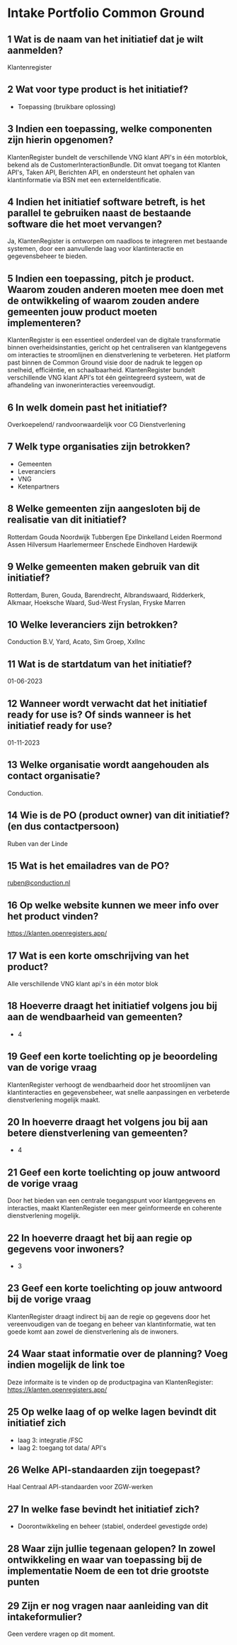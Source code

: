 # Intake Portfolio Common Ground

## 1 Wat is de naam van het initiatief dat je wilt aanmelden?

Klantenregister

## 2 Wat voor type product is het initiatief?

* Toepassing (bruikbare oplossing)

## 3 Indien een toepassing, welke componenten zijn hierin opgenomen?

KlantenRegister bundelt de verschillende VNG klant API's in één motorblok, bekend als de CustomerInteractionBundle. Dit omvat toegang tot Klanten API's, Taken API, Berichten API, en ondersteunt het ophalen van klantinformatie via BSN met een externeIdentificatie.

## 4 Indien het initiatief software betreft, is het parallel te gebruiken naast de bestaande software die het moet vervangen?

Ja, KlantenRegister is ontworpen om naadloos te integreren met bestaande systemen, door een aanvullende laag voor klantinteractie en gegevensbeheer te bieden.

## 5 Indien een toepassing, pitch je product. Waarom zouden anderen moeten mee doen met de ontwikkeling of waarom zouden andere gemeenten jouw product moeten implementeren?

KlantenRegister is een essentieel onderdeel van de digitale transformatie binnen overheidsinstanties, gericht op het centraliseren van klantgegevens om interacties te stroomlijnen en dienstverlening te verbeteren. Het platform past binnen de Common Ground visie door de nadruk te leggen op snelheid, efficiëntie, en schaalbaarheid. KlantenRegister bundelt verschillende VNG klant API's tot één geïntegreerd systeem, wat de afhandeling van inwonerinteracties vereenvoudigt.

## 6 In welk domein past het initiatief?

Overkoepelend/ randvoorwaardelijk voor CG
Dienstverlening

## 7 Welk type organisaties zijn betrokken?

* Gemeenten
* Leveranciers
* VNG
* Ketenpartners

## 8 Welke gemeenten zijn aangesloten bij de realisatie van dit initiatief?

Rotterdam Gouda Noordwijk Tubbergen Epe Dinkelland Leiden Roermond Assen Hilversum Haarlemermeer Enschede Eindhoven Hardewijk

## 9 Welke gemeenten maken gebruik van dit initiatief?

Rotterdam, Buren, Gouda, Barendrecht, Albrandswaard, Ridderkerk, Alkmaar, Hoeksche Waard, Sud-West Fryslan, Fryske Marren

## 10 Welke leveranciers zijn betrokken?

Conduction B.V, Yard, Acato, Sim Groep, Xxllnc

## 11 Wat is de startdatum van het initiatief?

01-06-2023

## 12 Wanneer wordt verwacht dat het initiatief ready for use is? Of sinds wanneer is het initiatief ready for use?

01-11-2023

## 13 Welke organisatie wordt aangehouden als contact organisatie?

Conduction.

## 14 Wie is de PO (product owner) van dit initiatief? (en dus contactpersoon)

Ruben van der Linde

## 15 Wat is het emailadres van de PO?

<ruben@conduction.nl>

## 16 Op welke website kunnen we meer info over het product vinden?

<https://klanten.openregisters.app/>

## 17 Wat is een korte omschrijving van het product?

Alle verschillende VNG klant api's in één motor blok

## 18 Hoeverre draagt het initiatief volgens jou bij aan de wendbaarheid van gemeenten?

* 4

## 19 Geef een korte toelichting op je beoordeling van de vorige vraag

KlantenRegister verhoogt de wendbaarheid door het stroomlijnen van klantinteracties en gegevensbeheer, wat snelle aanpassingen en verbeterde dienstverlening mogelijk maakt.

## 20 In hoeverre draagt het volgens jou bij aan betere dienstverlening van gemeenten?

* 4

## 21 Geef een korte toelichting op jouw antwoord de vorige vraag

Door het bieden van een centrale toegangspunt voor klantgegevens en interacties, maakt KlantenRegister een meer geïnformeerde en coherente dienstverlening mogelijk.

## 22 In hoeverre draagt het bij aan regie op gegevens voor inwoners?

* 3

## 23 Geef een korte toelichting op jouw antwoord bij de vorige vraag

KlantenRegister draagt indirect bij aan de regie op gegevens door het vereenvoudigen van de toegang en beheer van klantinformatie, wat ten goede komt aan zowel de dienstverlening als de inwoners.

## 24 Waar staat informatie over de planning? Voeg indien mogelijk de link toe

Deze informaite is te vinden op de productpagina van KlantenRegister: <https://klanten.openregisters.app/>

## 25 Op welke laag of op welke lagen bevindt dit initiatief zich

* laag 3: integratie /FSC
* laag 2: toegang tot data/ API's

## 26 Welke API-standaarden zijn toegepast?

Haal Centraal
API-standaarden voor ZGW-werken

## 27 In welke fase bevindt het initiatief zich?

* Doorontwikkeling en beheer (stabiel, onderdeel gevestigde orde)

## 28 Waar zijn jullie tegenaan gelopen? In zowel ontwikkeling en waar van toepassing bij de implementatie Noem de een tot drie grootste punten

## 29 Zijn er nog vragen naar aanleiding van dit intakeformulier?

Geen verdere vragen op dit moment.

